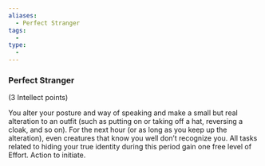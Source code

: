 ```yaml
---
aliases:
  - Perfect Stranger
tags:
  - 
type:
  - 
---
```

### Perfect Stranger

(3 Intellect points)

You alter your posture and way of speaking and make a small but real alteration to an outfit (such as putting on or taking off a hat, reversing a cloak, and so on). For the next hour (or as long as you keep up the alteration), even creatures that know you well don’t recognize you. All tasks related to hiding your true identity during this period gain one free level of Effort. Action to initiate.